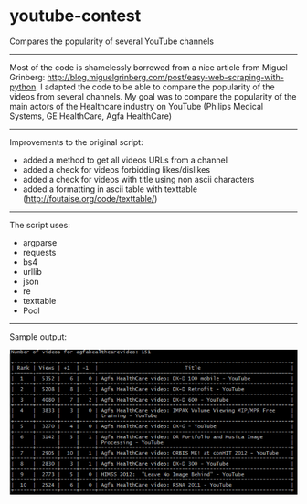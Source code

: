 youtube-contest
===============

Compares the popularity of several YouTube channels

---

Most of the code is shamelessly borrowed from a nice article from Miguel Grinberg: http://blog.miguelgrinberg.com/post/easy-web-scraping-with-python.
I adapted the code to be able to compare the popularity of the videos from several channels. 
My goal was to compare the popularity of the main actors of the Healthcare industry on YouTube (Philips Medical Systems, GE HealthCare, Agfa HealthCare)

---

Improvements to the original script:
- added a method to get all videos URLs from a channel
- added a check for videos forbidding likes/dislikes
- added a check for videos with title using non ascii characters
- added a formatting in ascii table with texttable (http://foutaise.org/code/texttable/)

---

The script uses:
- argparse
- requests
- bs4
- urllib
- json
- re
- texttable
- Pool

---

Sample output:

![Example](https://github.com/frica/youtube-contest/blob/master/output/output.png)